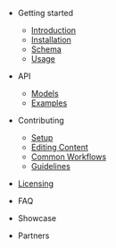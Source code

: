 * Getting started
  * [Introduction](getting-started/introduction.md)
  * [Installation](getting-started/installation.md)
  * [Schema](getting-started/schema.md)
  * [Usage](getting-started/usage.md)

* API
  * [Models](API/models.md)
  * [Examples](API/examples.md)

* Contributing
  * [Setup](contributing/setup.md)
  * [Editing Content](contributing/editing.md)
  * [Common Workflows](contributing/workflows.md)
  * [Guidelines](contributing/guidelines.md)

* [Licensing](licensing.md)

* FAQ

* Showcase

* Partners